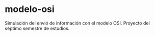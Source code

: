 # modelo-osi
Simulación del envió de información con el modelo OSI. Proyecto del séptimo semestre de estudios.
